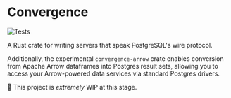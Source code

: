 # Convergence
![Tests](https://github.com/reservoirdb/convergence/workflows/Test/badge.svg)

A Rust crate for writing servers that speak PostgreSQL's wire protocol.

Additionally, the experimental `convergence-arrow` crate enables conversion from Apache Arrow dataframes into Postgres result sets, allowing you to access your Arrow-powered data services via standard Postgres drivers.

🚧 This project is _extremely_ WIP at this stage.
